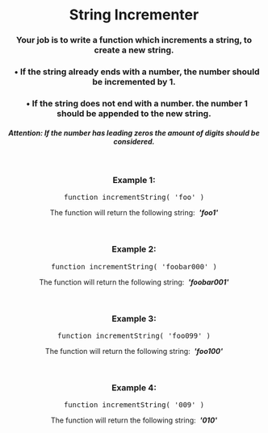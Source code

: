 <div align = 'center'>

# String Incrementer

</div>

<div align = 'center'>

<h3>Your job is to write a function which increments a string, to create a new string.</h3>

<h3>&nbsp;&nbsp;&nbsp;•&nbsp;If the string already ends with a number, the number should be incremented by 1.</h3> 
<h3>&nbsp;&nbsp;&nbsp;•&nbsp;If the string does not end with a number. the number 1 should be appended to the new string.</h3>

<h4><em>Attention: If the number has leading zeros the amount of digits should be considered.</em></h4>

<br>

<h3>Example 1:</h3>

<pre>function incrementString(&nbsp;'foo'&nbsp;)</pre>

<p>The function will return the following string: &nbsp;<strong><em>'foo1'</em></strong></p>

<br>

<h3>Example 2:</h3>

<pre>function incrementString(&nbsp;'foobar000'&nbsp;)</pre>

<p>The function will return the following string: &nbsp;<strong><em>'foobar001'</em></strong></p>

<br>

<h3>Example 3:</h3>

<pre>function incrementString(&nbsp;'foo099'&nbsp;)</pre>

<p>The function will return the following string: &nbsp;<strong><em>'foo100'</em></strong></p>

<br>

<h3>Example 4:</h3>

<pre>function incrementString(&nbsp;'009'&nbsp;)</pre>

<p>The function will return the following string: &nbsp;<strong><em>'010'</em></strong></p>

</div>
